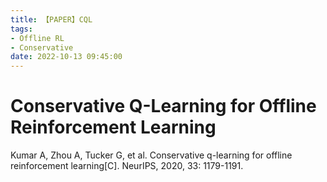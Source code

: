 ```yaml
---
title: 【PAPER】CQL
tags:
- Offline RL
- Conservative
date: 2022-10-13 09:45:00
---
```


# Conservative Q-Learning for Offline Reinforcement Learning

Kumar A, Zhou A, Tucker G, et al. Conservative q-learning for offline reinforcement learning[C]. NeurIPS, 2020, 33: 1179-1191.

<!-- more -->

